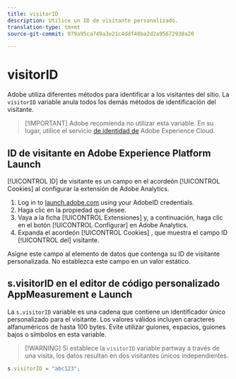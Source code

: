 ```yaml
---
title: visitorID
description: Utilice un ID de visitante personalizado.
translation-type: tm+mt
source-git-commit: 979a95ca749a3e21c4ddf48ba2d2a95672938a20

---
```



# visitorID

Adobe utiliza diferentes métodos para identificar a los visitantes del sitio. La `visitorID` variable anula todos los demás métodos de identificación del visitante.

> [!IMPORTANT] Adobe recomienda no utilizar esta variable. En su lugar, utilice el servicio [de identidad de](https://docs.adobe.com/content/help/en/id-service/using/home.html) Adobe Experience Cloud.

## ID de visitante en Adobe Experience Platform Launch

[!UICONTROL ID] de visitante es un campo en el acordeón [!UICONTROL Cookies] al configurar la extensión de Adobe Analytics.

1. Log in to [launch.adobe.com](https://launch.adobe.com) using your AdobeID credentials.
2. Haga clic en la propiedad que desee.
3. Vaya a la ficha [!UICONTROL Extensiones] y, a continuación, haga clic en el botón [!UICONTROL Configurar] en Adobe Analytics.
4. Expanda el acordeón [!UICONTROL Cookies] , que muestra el campo ID [!UICONTROL del] visitante.

Asigne este campo al elemento de datos que contenga su ID de visitante personalizada. No establezca este campo en un valor estático.

## s.visitorID en el editor de código personalizado AppMeasurement e Launch

La `s.visitorID` variable es una cadena que contiene un identificador único personalizado para el visitante. Los valores válidos incluyen caracteres alfanuméricos de hasta 100 bytes. Evite utilizar guiones, espacios, guiones bajos o símbolos en esta variable.

> [!WARNING] Si establece la `visitorID` variable partway a través de una visita, los datos resultan en dos visitantes únicos independientes.

```js
s.visitorID = "abc123";
```
